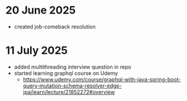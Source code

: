 # 20 June 2025
- created job-comeback resolution

# 11 July 2025
- added multithreading interview question in repo
- started learning graphql course on Udemy
  - https://www.udemy.com/course/graphql-with-java-spring-boot-query-mutation-schema-resolver-edge-jpa/learn/lecture/21852272#overview
  

